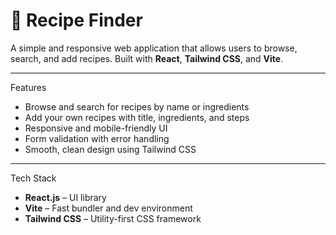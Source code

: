 # 🍳 Recipe Finder

A simple and responsive web application that allows users to browse, search, and add recipes. Built with **React**, **Tailwind CSS**, and **Vite**.

---

 Features
- Browse and search for recipes by name or ingredients  
- Add your own recipes with title, ingredients, and steps  
- Responsive and mobile-friendly UI  
- Form validation with error handling  
- Smooth, clean design using Tailwind CSS  

---

 Tech Stack
- **React.js** – UI library  
- **Vite** – Fast bundler and dev environment  
- **Tailwind CSS** – Utility-first CSS framework  


